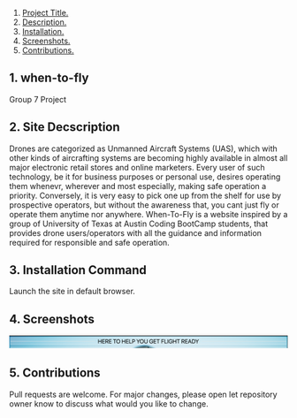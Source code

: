1. [Project Title. ](#title)
2. [Description. ](#desc)
3. [Installation. ](#installation)
4. [Screenshots. ](#screenshots)
5. [Contributions. ](#contributions)



## 1. when-to-fly
Group 7 Project

## 2. Site Decscription
Drones are categorized as Unmanned Aircraft Systems (UAS), which with other kinds of aircrafting  systems are becoming highly available in almost all major electronic retail stores and online marketers. Every user of such technology, be it for business purposes or personal use, desires operating them whenevr, wherever and most especially, making safe operation a priority. Conversely, it is very easy to pick one up from the shelf for use by prospective operators, but without the awareness that, you cant just fly or operate them anytime nor anywhere.
When-To-Fly is a website inspired by a group of University of Texas at Austin Coding BootCamp students, that provides drone users/operators with all the guidance and information required for responsible and safe operation.

## 3. Installation Command
Launch the site in default browser.

## 4. Screenshots
![Top-Page-Area](./assets/images/top-page.png?raw=true "Top-Page-Area")


## 5. Contributions
Pull requests are welcome. For major changes, please open let repository owner know to discuss what would you like to change.
